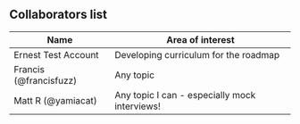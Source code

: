 ## Collaborators list

| Name | Area of interest |
| ---- | ---------------- |
| Ernest Test Account | Developing curriculum for the roadmap |
| Francis (@francisfuzz) | Any topic | 
| Matt R (@yamiacat) | Any topic I can - especially mock interviews! | 
